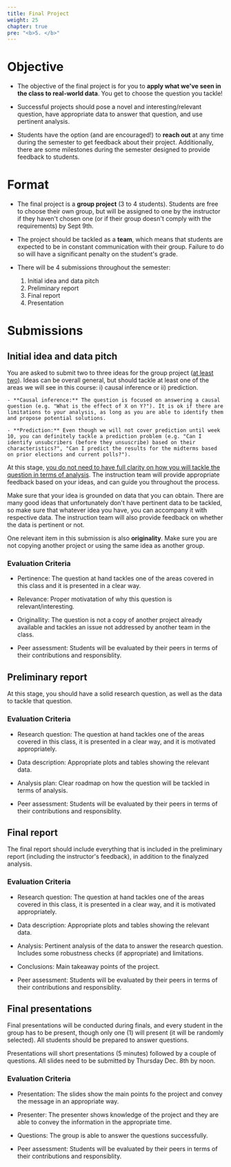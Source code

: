 ```yaml
---
title: Final Project
weight: 25
chapter: true
pre: "<b>5. </b>"
---
```


# Objective

- The objective of the final project is for you to **apply what we've seen in the class to real-world data**. You get to choose the question you tackle!

- Successful projects should pose a novel and interesting/relevant question, have appropriate data to answer that question, and use pertinent analysis.

- Students have the option (and are encouraged!) to **reach out** at any time during the semester to get feedback about their project. Additionally, there are some milestones during the semester designed to provide feedback to students.

# Format

- The final project is a **group project** (3 to 4 students). Students are free to choose their own group, but will be assigned to one by the instructor if they haven't chosen one (or if their group doesn't comply with the requirements) by Sept 9th.

- The project should be tackled as a **team**, which means that students are expected to be in constant communication with their group. Failure to do so will have a significant penalty on the student's grade.

- There will be 4 submissions throughout the semester:

	1. Initial idea and data pitch
	2. Preliminary report
	3. Final report
	4. Presentation

# Submissions

## Initial idea and data pitch

You are asked to submit two to three ideas for the group project (<u>at least two</u>). Ideas can be overall general, but should tackle at least one of the areas we will see in this course: i) causal inference or ii) prediction.

	- **Causal inference:** The question is focused on answering a causal question (e.g. "What is the effect of X on Y?"). It is ok if there are limitations to your analysis, as long as you are able to identify them and propose potential solutions.

	- **Prediction:** Even though we will not cover prediction until week 10, you can definitely tackle a prediction problem (e.g. "Can I identify unsubcribers (before they unsuscribe) based on their characteristics?", "Can I predict the results for the midterms based on prior elections and current polls?").

At this stage, <u>you do not need to have full clarity on how you will tackle the question in terms of analysis</u>. The instruction team will provide appropriate feedback based on your ideas, and can guide you throughout the process. 

Make sure that your idea is grounded on data that you can obtain. There are many good ideas that unfortunately don't have pertinent data to be tackled, so make sure that whatever idea you have, you can accompany it with respective data. The instruction team will also provide feedback on whether the data is pertinent or not.

One relevant item in this submission is also **originality**. Make sure you are not copying another project or using the same idea as another group. 

### Evaluation Criteria

- Pertinence: The question at hand tackles one of the areas covered in this class and it is presented in a clear way.

- Relevance: Proper motivatation of why this question is relevant/interesting.

- Originallity: The question is not a copy of another project already available and tackles an issue not addressed by another team in the class.

- Peer assessment: Students will be evaluated by their peers in terms of their contributions and responsiblity.


## Preliminary report

At this stage, you should have a solid research question, as well as the data to tackle that question.

### Evaluation Criteria

- Research question: The question at hand tackles one of the areas covered in this class, it is presented in a clear way, and it is motivated appropriately.

- Data description: Appropriate plots and tables showing the relevant data.

- Analysis plan: Clear roadmap on how the question will be tackled in terms of analysis.

- Peer assessment: Students will be evaluated by their peers in terms of their contributions and responsiblity.

## Final report

The final report should include everything that is included in the preliminary report (including the instructor's feedback), in addition to the finalyzed analysis.

### Evaluation Criteria

- Research question: The question at hand tackles one of the areas covered in this class, it is presented in a clear way, and it is motivated appropriately.

- Data description: Appropriate plots and tables showing the relevant data.

- Analysis: Pertinent analysis of the data to answer the research question. Includes some robustness checks (if appropriate) and limitations.

- Conclusions: Main takeaway points of the project.

- Peer assessment: Students will be evaluated by their peers in terms of their contributions and responsiblity.

## Final presentations

Final presentations will be conducted during finals, and every student in the group has to be present, though only one (1) will present (it will be randomly selected). All students should be prepared to answer questions.

Presentations will short presentations (5 minutes) followed by a couple of questions. All slides need to be submitted by Thursday Dec. 8th by noon.

### Evaluation Criteria

- Presentation: The slides show the main points fo the project and convey the message in an appropriate way.

- Presenter: The presenter shows knowledge of the project and they are able to convey the information in the appropriate time.

- Questions: The group is able to answer the questions successfully.

- Peer assessment: Students will be evaluated by their peers in terms of their contributions and responsiblity.
